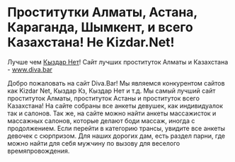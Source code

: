 # Проститутки Алматы, Астана, Караганда, Шымкент, и всего Казахстана! Не Kizdar.Net!
Лучше чем <a href="https://diva.bar" title="Проститутки Алматы">Кыздар Нет</a>! Сайт лучших проституток Алматы и Казахстана - <a href="https://diva.bar" title="Проститутки Алматы">www.diva.bar</a>

Добро пожаловать на сайт Diva.Bar! Мы являемся конкурентом сайтов как Kizdar Net, Кыздар Кз, Кыздар Нет и т.д. Мы самый лучший сайт проституток Алматы, проституток Астаны и проституток всего Казахстана! На сайте собраны все анкеты девушек, как индивидуалок так и салонов. Так же, на сайте можно найти анкеты массажисток и массажных салонов, которые делают боди массаж, иногда с продолжением. Если перейти в категорию трансы, увидите все анкеты девочек с сюрпризом. Для наших дорогих дам, есть раздел парни, где можно найти для себя мужчину по вызову для веселого времяпровождения.
